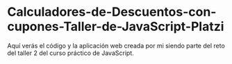 # Calculadores-de-Descuentos-con-cupones-Taller-de-JavaScript-Platzi
Aquí verás el código y la aplicación web creada por mi siendo parte del reto del taller 2 del curso práctico de JavaScript.
